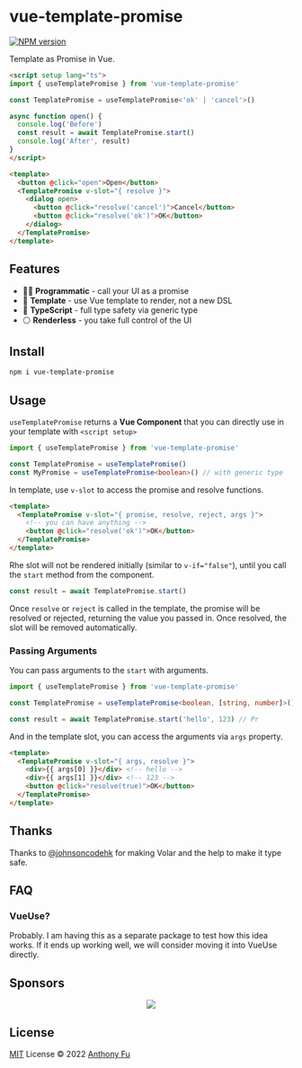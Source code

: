 # vue-template-promise

[![NPM version](https://img.shields.io/npm/v/vue-template-promise?color=a1b858&label=)](https://www.npmjs.com/package/vue-template-promise)

Template as Promise in Vue.

```html
<script setup lang="ts">
import { useTemplatePromise } from 'vue-template-promise'

const TemplatePromise = useTemplatePromise<'ok' | 'cancel'>()

async function open() {
  console.log('Before')
  const result = await TemplatePromise.start()
  console.log('After', result)
}
</script>

<template>
  <button @click="open">Open</button>
  <TemplatePromise v-slot="{ resolve }">
    <dialog open>
      <button @click="resolve('cancel')">Cancel</button>
      <button @click="resolve('ok')">OK</button>
    </dialog>
  </TemplatePromise>
</template>
```

## Features

- 👨‍💻 **Programmatic** - call your UI as a promise
- 🧩 **Template** - use Vue template to render, not a new DSL
- 🦾 **TypeScript** - full type safety via generic type
- ⚪️ **Renderless** - you take full control of the UI

## Install

```bash
npm i vue-template-promise
```

## Usage

`useTemplatePromise` returns a **Vue Component** that you can directly use in your template with `<script setup>`

```ts
import { useTemplatePromise } from 'vue-template-promise'

const TemplatePromise = useTemplatePromise()
const MyPromise = useTemplatePromise<boolean>() // with generic type
```

In template, use `v-slot` to access the promise and resolve functions.

```html
<template>
  <TemplatePromise v-slot="{ promise, resolve, reject, args }">
    <!-- you can have anything -->
    <button @click="resolve('ok')">OK</button>
  </TemplatePromise>
</template>
```

Rhe slot will not be rendered initially (similar to `v-if="false"`), until you call the `start` method from the component.

```ts
const result = await TemplatePromise.start()
```

Once `resolve` or `reject` is called in the template, the promise will be resolved or rejected, returning the value you passed in. Once resolved, the slot will be removed automatically.

### Passing Arguments

You can pass arguments to the `start` with arguments.

```ts
import { useTemplatePromise } from 'vue-template-promise'

const TemplatePromise = useTemplatePromise<boolean, [string, number]>()
```

```ts
const result = await TemplatePromise.start('hello', 123) // Pr
```

And in the template slot, you can access the arguments via `args` property.

```html
<template>
  <TemplatePromise v-slot="{ args, resolve }">
    <div>{{ args[0] }}</div> <!-- hello -->
    <div>{{ args[1] }}</div> <!-- 123 -->
    <button @click="resolve(true)">OK</button>
  </TemplatePromise>
</template>
```

## Thanks

Thanks to [@johnsoncodehk](https://github.com/johnsoncodehk) for making Volar and the help to make it type safe.

## FAQ

### VueUse?

Probably. I am having this as a separate package to test how this idea works. If it ends up working well, we will consider moving it into VueUse directly.

## Sponsors

<p align="center">
  <a href="https://cdn.jsdelivr.net/gh/antfu/static/sponsors.svg">
    <img src='https://cdn.jsdelivr.net/gh/antfu/static/sponsors.svg'/>
  </a>
</p>

## License

[MIT](./LICENSE) License © 2022 [Anthony Fu](https://github.com/antfu)

